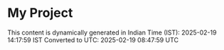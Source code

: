 # My Project

This content is dynamically generated in Indian Time (IST): 2025-02-19 14:17:59 IST
Converted to UTC: 2025-02-19 08:47:59 UTC
